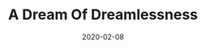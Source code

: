 ---
image_path: /images/artwork/drawing/a_dream_of_dreamlessness.png
title: A Dream Of Dreamlessness
date: 2020-02-08
---